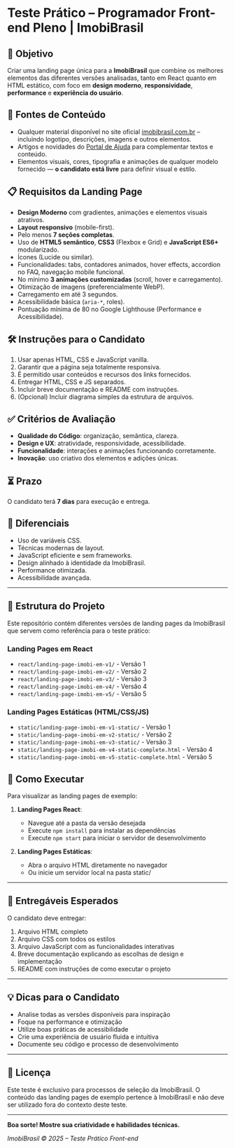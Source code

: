# Teste Prático – Programador Front-end Pleno | ImobiBrasil

## 🎯 Objetivo

Criar uma landing page única para a **ImobiBrasil** que combine os melhores elementos das diferentes versões analisadas, tanto em React quanto em HTML estático, com foco em **design moderno**, **responsividade**, **performance** e **experiência do usuário**.

## 📂 Fontes de Conteúdo

- Qualquer material disponível no site oficial [imobibrasil.com.br](https://imobibrasil.com.br) – incluindo logotipo, descrições, imagens e outros elementos.
- Artigos e novidades do [Portal de Ajuda](https://ajuda.imobibrasil.com.br/) para complementar textos e conteúdo.
- Elementos visuais, cores, tipografia e animações de qualquer modelo fornecido — **o candidato está livre** para definir visual e estilo.

## 📋 Requisitos da Landing Page

- **Design Moderno** com gradientes, animações e elementos visuais atrativos.
- **Layout responsivo** (mobile-first).
- Pelo menos **7 seções completas**.
- Uso de **HTML5 semântico**, **CSS3** (Flexbox e Grid) e **JavaScript ES6+** modularizado.
- Ícones (Lucide ou similar).
- Funcionalidades: tabs, contadores animados, hover effects, accordion no FAQ, navegação mobile funcional.
- No mínimo **3 animações customizadas** (scroll, hover e carregamento).
- Otimização de imagens (preferencialmente WebP).
- Carregamento em até 3 segundos.
- Acessibilidade básica (`aria-*`, roles).
- Pontuação mínima de 80 no Google Lighthouse (Performance e Acessibilidade).

## 🛠️ Instruções para o Candidato

1. Usar apenas HTML, CSS e JavaScript vanilla.
2. Garantir que a página seja totalmente responsiva.
3. É permitido usar conteúdos e recursos dos links fornecidos.
4. Entregar HTML, CSS e JS separados.
5. Incluir breve documentação e README com instruções.
6. (Opcional) Incluir diagrama simples da estrutura de arquivos.

## ✅ Critérios de Avaliação

- **Qualidade do Código**: organização, semântica, clareza.
- **Design e UX**: atratividade, responsividade, acessibilidade.
- **Funcionalidade**: interações e animações funcionando corretamente.
- **Inovação**: uso criativo dos elementos e adições únicas.

## ⏳ Prazo

O candidato terá **7 dias** para execução e entrega.

## 🌟 Diferenciais

- Uso de variáveis CSS.
- Técnicas modernas de layout.
- JavaScript eficiente e sem frameworks.
- Design alinhado à identidade da ImobiBrasil.
- Performance otimizada.
- Acessibilidade avançada.

---

## 📁 Estrutura do Projeto

Este repositório contém diferentes versões de landing pages da ImobiBrasil que servem como referência para o teste prático:

### Landing Pages em React

- `react/landing-page-imobi-em-v1/` - Versão 1
- `react/landing-page-imobi-em-v2/` - Versão 2
- `react/landing-page-imobi-em-v3/` - Versão 3
- `react/landing-page-imobi-em-v4/` - Versão 4
- `react/landing-page-imobi-em-v5/` - Versão 5

### Landing Pages Estáticas (HTML/CSS/JS)

- `static/landing-page-imobi-em-v1-static/` - Versão 1
- `static/landing-page-imobi-em-v2-static/` - Versão 2
- `static/landing-page-imobi-em-v3-static/` - Versão 3
- `static/landing-page-imobi-em-v4-static-complete.html` - Versão 4
- `static/landing-page-imobi-em-v5-static-complete.html` - Versão 5

## 🚀 Como Executar

Para visualizar as landing pages de exemplo:

1. **Landing Pages React**:
   - Navegue até a pasta da versão desejada
   - Execute `npm install` para instalar as dependências
   - Execute `npm start` para iniciar o servidor de desenvolvimento

2. **Landing Pages Estáticas**:
   - Abra o arquivo HTML diretamente no navegador
   - Ou inicie um servidor local na pasta static/

---

## 📝 Entregáveis Esperados

O candidato deve entregar:

1. Arquivo HTML completo
2. Arquivo CSS com todos os estilos
3. Arquivo JavaScript com as funcionalidades interativas
4. Breve documentação explicando as escolhas de design e implementação
5. README com instruções de como executar o projeto

---

## 💡 Dicas para o Candidato

- Analise todas as versões disponíveis para inspiração
- Foque na performance e otimização
- Utilize boas práticas de acessibilidade
- Crie uma experiência de usuário fluida e intuitiva
- Documente seu código e processo de desenvolvimento

---

## 📄 Licença

Este teste é exclusivo para processos de seleção da ImobiBrasil. O conteúdo das landing pages de exemplo pertence à ImobiBrasil e não deve ser utilizado fora do contexto deste teste.

---

**Boa sorte! Mostre sua criatividade e habilidades técnicas.**

*ImobiBrasil © 2025 – Teste Prático Front-end*
